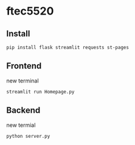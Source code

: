 # ftec5520

## Install
```
pip install flask streamlit requests st-pages
```

## Frontend
new terminal
```
streamlit run Homepage.py
```


## Backend
new termial
```
python server.py
```
